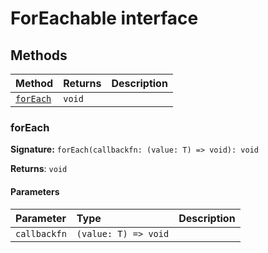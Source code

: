 # ForEachable interface













## Methods

| Method	   |  Returns	| Description|
|:-------------|:-------|:-----------|
|[`forEach`](#foreach)      | `void` |  |




### forEach



**Signature:** ``forEach(callbackfn: (value: T) => void): void``

**Returns**: `void`



#### Parameters


| Parameter	   | Type    | Description |
|:-------------|:---------------|:------------|
| `callbackfn`    | `(value: T) => void` |  |

